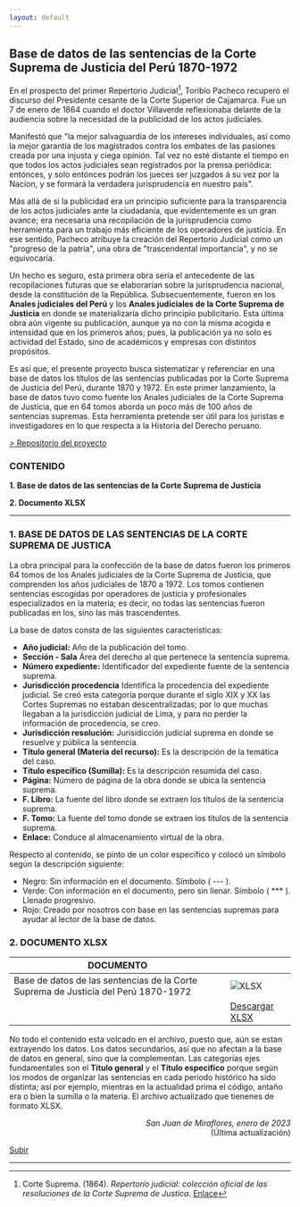 ```yaml
---
layout: default
---
```


## Base de datos de las sentencias de la Corte Suprema de Justicia del Perú 1870-1972
En el prospecto del primer Repertorio Judicial[^1], Toribio Pacheco recuperó el discurso del Presidente cesante de la Corte Superior de Cajamarca. Fue un 7 de enero de 1864 cuando el doctor Villaverde reflexionaba delante de la audiencia sobre la necesidad de la publicidad de los actos judiciales. 

Manifestó que "la mejor salvaguardia de los intereses individuales, así como la mejor garantía de los magistrados contra los embates de las pasiones creada por una injusta y ciega opinión. Tal vez no esté distante el tiempo en que todos los actos judiciales sean registrados por la prensa periódica: entónces, y solo entónces podrán los jueces ser juzgados á su vez por la Nacion, y se formará la verdadera jurisprudencia en nuestro país". 

Más allá de si la publicidad era un principio suficiente para la transparencia de los actos judiciales ante la ciudadanía, que evidentemente es un gran avance; era necesaria una recopilación de la jurisprudencia como herramienta para un trabajo más eficiente de los operadores de justicia. En ese sentido, Pacheco atribuye la creación del Repertorio Judicial como un "progreso de la patria", una obra de "trascendental importancia", y no se equivocaría.

Un hecho es seguro, esta primera obra sería el antecedente de las recopilaciones futuras que se elaborarían sobre la jurisprudencia nacional, desde la constitución de la República. Subsecuentemente, fueron en los **Anales judiciales del Perú** y los **Anales judiciales de la Corte Suprema de Justicia** en donde se materializaría dicho principio publicitario. Esta última obra aún vigente su publicación, aunque ya no con la misma acogida e intensidad que en los primeros años; pues, la publicación ya no solo es actividad del Estado, sino de académicos y empresas con distintos propósitos.

Es así que, el presente proyecto busca sistematizar y referenciar en una base de datos los títulos de las sentencias publicadas por la Corte Suprema de Justicia del Perú, durante 1870 y 1972. En este primer lanzamiento, la base de datos tuvo como fuente los Anales judiciales de la Corte Suprema de Justicia, que en 64 tomos aborda un poco más de 100 años de sentencias supremas. Esta herramienta pretende ser útil para los juristas e investigadores en lo que respecta a la Historia del Derecho peruano. 

[> Repositorio del proyecto](https://github.com/actio1680/Cuerpos-legales-Peru/tree/main/Sentencias-supremas/BD-AJCS-XX-XXI)

### CONTENIDO
**1. Base de datos de las sentencias de la Corte Suprema de Justicia**

**2. Documento XLSX**

---

### 1. BASE DE DATOS DE LAS SENTENCIAS DE LA CORTE SUPREMA DE JUSTICA
La obra principal para la confección de la base de datos fueron los primeros 64 tomos de los Anales judiciales de la Corte Suprema de Justicia, que comprenden los años judiciales de 1870 a 1972. Los tomos contienen sentencias escogidas por operadores de justicia y profesionales especializados en la materia; es decir, no todas las sentencias fueron publicadas en los, sino las más trascendentes.

La base de datos consta de las siguientes características:

 - **Año judicial:** Año de la publicación del tomo. 
 - **Sección - Sala** Área del derecho al que pertenece la sentencia suprema.
 - **Número expediente:** Identificador del expediente fuente de la sentencia suprema.
 - **Jurisdicción procedencia** Identifica la procedencia del expediente judicial. Se creó esta categoría porque durante el siglo XIX y XX las Cortes Supremas no estaban descentralizadas; por lo que muchas llegaban a la jurisdicción judicial de Lima, y para no perder la información de procedencia, se creo. 
 - **Jurisdicción resolución:** Jurisidicción judicial suprema en donde se resuelve y pública la sentencia.
 - **Título general (Materia del recurso):** Es la descripción de la temática del caso. 
 - **Título especifíco (Sumilla):** Es la descripción resumida del caso. 
 - **Página:** Número de página de la obra donde se ubica la sentencia suprema. 
 - **F. Libro:** La fuente del libro donde se extraen los títulos de la sentencia suprema. 
 - **F. Tomo:** La fuente del tomo donde se extraen los títulos de la sentencia suprema. 
 - **Enlace:** Conduce al almacenamiento virtual de la obra.


Respecto al contenido, se pinto de un color especifico y colocó un símbolo según la descripción siguiente: 
- Negro: Sin información en el documento. Símbolo ( --- ). 
- Verde: Con información en el documento, pero sin llenar. Símbolo ( *** ). Llenado progresivo.   
- Rojo: Creado por nosotros con base en las sentencias supremas para ayudar al lector de la base de datos. 


### 2. DOCUMENTO XLSX


|DOCUMENTO||
| --- | --- |
|Base de datos de las sentencias de la Corte Suprema de Justicia del Perú 1870-1972|![XLSX](https://user-images.githubusercontent.com/54146735/212601491-cc32e2e9-6c30-4a8e-9933-9e39824e60d7.png)|
||[Descargar XLSX](https://github.com/actio1680/Cuerpos-legales-Peru/tree/main/Sentencias-supremas/BD-AJCS-XX-XXI)|


No todo el contenido esta volcado en el archivo, puesto que, aún se estan extrayendo los datos. Los datos secundarios, así que no afectan a la base de datos en general, sino que la complementan. Las categorías ejes fundamentales son el **Título general** y el **Título especifíco** porque según los modos de organizar las sentencias en cada período histórico ha sido distinta; así por ejemplo, mientras en la actualidad prima el código, antaño era o bien la sumilla o la materia. El archivo actualizado que tienenes de formato XLSX.


<div align="right">
<i>San Juan de Miraflores, enero de 2023</i><br>
(Última actualización)
</div>

[Subir](#top)

---
[^1]: Corte Suprema. (1864). *Repertorio judicial: colección oficial de las resoluciones de la Corte Suprema de Justica*. [Enlace](https://books.google.com.pe/books?id=G-srAQAAMAAJ)

